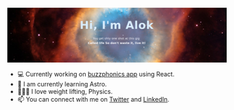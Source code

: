 ![Alok header image](./github-profile.png)


- 💻 Currently working on [buzzphonics app](https://github.com/hellodeborahuk/phonics-sounds) using React.
- 📝 I am currently learning Astro.
- 🧘🏻‍♀️ I love weight lifting, Physics.
- 📫 You can connect with me on [Twitter](https://www.twitter.com/plantsfortrees) and [LinkedIn](https://www.linkedin.com/in/alokananda-y).

